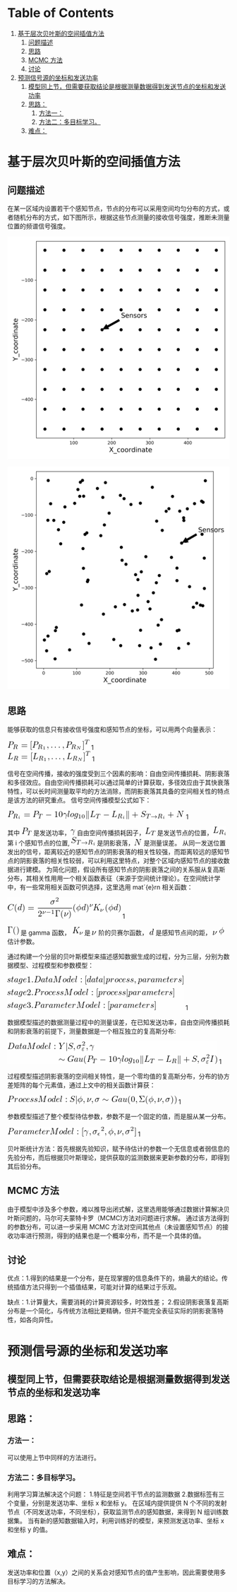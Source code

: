 
# Table of Contents

1.  [基于层次贝叶斯的空间插值方法](#orgfb5ccc1)
    1.  [问题描述](#orgc9cdb9d)
    2.  [思路](#orgef65b67)
    3.  [MCMC 方法](#org3fff21d)
    4.  [讨论](#orga3da166)
2.  [预测信号源的坐标和发送功率](#orgbe10c5f)
    1.  [模型同上节，但需要获取结论是根据测量数据得到发送节点的坐标和发送功率](#org722a3c7)
    2.  [思路：](#orga65a46c)
        1.  [方法一：](#org245c0b9)
        2.  [方法二：多目标学习。](#org19ab1ad)
    3.  [难点：](#org727681d)



<a id="orgfb5ccc1"></a>

# 基于层次贝叶斯的空间插值方法


<a id="orgc9cdb9d"></a>

## 问题描述

在某一区域内设置若干个感知节点，节点的分布可以采用空间均匀分布的方式，或者随机分布的方式，如下图所示，根据这些节点测量的接收信号强度，推断未测量位置的频谱信号强度。

![img](./images/001/SystemModel_Regular.png "wireless sensor network with regularly distributed sensors") 

![img](./images/001/SystemModel_Random.png "wireless sensor network with randomly distributed sensors") 


<a id="orgef65b67"></a>

## 思路

能够获取的信息只有接收信号强度和感知节点的坐标，可以用两个向量表示：


<div id="org4dc0df8" class="equation-container">
<span class="equation">
<img src="ltximg/research_porgress_56c13bfa66b3fc541a82d92cf331a451535a70eb.png" alt="research_porgress_56c13bfa66b3fc541a82d92cf331a451535a70eb.png" />
</span>
<span class="equation-label">
1
</span>
</div>


<div id="org0b82fe8" class="equation-container">
<span class="equation">
<img src="ltximg/research_porgress_4f97f0f25fc7cf471b94bbe10d843cdf814749f7.png" alt="research_porgress_4f97f0f25fc7cf471b94bbe10d843cdf814749f7.png" />
</span>
<span class="equation-label">
1
</span>
</div>

信号在空间传播，接收的强度受到三个因素的影响：自由空间传播损耗、阴影衰落和多径效应。自由空间传播损耗可以通过简单的计算获取，多径效应由于其快衰落特性，可以长时间测量取平均的方法消除，而阴影衰落其具备的空间相关性的特点是该方法的研究重点。
信号空间传播模型公式如下：


<div class="equation-container">
<span class="equation">
<img src="ltximg/research_porgress_a90877b9d6de39129f0c8e3690d16601b7f0816e.png" alt="research_porgress_a90877b9d6de39129f0c8e3690d16601b7f0816e.png" />
</span>
<span class="equation-label">
1
</span>
</div>

其中 <img src="ltximg/research_porgress_e8724b4186d1c54345984176fa5631ed6f08c8bf.png" alt="research_porgress_e8724b4186d1c54345984176fa5631ed6f08c8bf.png" /> 是发送功率，<img src="ltximg/research_porgress_32c912a1d66c5472e2034e38ea631be7257b927e.png" alt="research_porgress_32c912a1d66c5472e2034e38ea631be7257b927e.png" /> 自由空间传播损耗因子，<img src="ltximg/research_porgress_eabe3d5cbd5e8d31bb9fb344302da14880e21b08.png" alt="research_porgress_eabe3d5cbd5e8d31bb9fb344302da14880e21b08.png" /> 是发送节点的位置，<img src="ltximg/research_porgress_aefa324a78f28a550a8820dcb7b0088f6326c681.png" alt="research_porgress_aefa324a78f28a550a8820dcb7b0088f6326c681.png" /> 第 i 个感知节点的位置, <img src="ltximg/research_porgress_14173dc77d9a843faddb7e091b060b726d7468c3.png" alt="research_porgress_14173dc77d9a843faddb7e091b060b726d7468c3.png" /> 是阴影衰落，<img src="ltximg/research_porgress_d6681feb6e18c6b940be63061cd314972e846133.png" alt="research_porgress_d6681feb6e18c6b940be63061cd314972e846133.png" /> 是测量误差。
从同一发送位置发出的信号，距离较近的感知节点的阴影衰落的相关性较强，而距离较远的感知节点的阴影衰落的相关性较弱，可以利用这里特点，对整个区域内感知节点的接收数据进行建模。
为简化问题，假设所有感知节点的阴影衰落之间的关系服从复高斯分布，其相关性用用一个相关函数表征（来源于空间统计理论）。在空间统计学中，有一些常用相关函数可供选择，这里选用 mat&acute;{e}rn 相关函数：


<div class="equation-container">
<span class="equation">
<img src="ltximg/research_porgress_c6ff0e482af4f1a48e6d9ce7c3f50fbffc1ea881.png" alt="research_porgress_c6ff0e482af4f1a48e6d9ce7c3f50fbffc1ea881.png" />
</span>
<span class="equation-label">
1
</span>
</div>

<img src="ltximg/research_porgress_4078537e868412757891c509f2d6f0700e057715.png" alt="research_porgress_4078537e868412757891c509f2d6f0700e057715.png" /> 是 gamma 函数， <img src="ltximg/research_porgress_e15643a4376ba7d697872e81ed4c6823ec2a4691.png" alt="research_porgress_e15643a4376ba7d697872e81ed4c6823ec2a4691.png" /> 是 <img src="ltximg/research_porgress_140f8acba1c4955c4e13a230e9da36ef5053d46e.png" alt="research_porgress_140f8acba1c4955c4e13a230e9da36ef5053d46e.png" /> 阶的贝赛尔函数， <img src="ltximg/research_porgress_22a63990359648d865e39df41dade4d05379b039.png" alt="research_porgress_22a63990359648d865e39df41dade4d05379b039.png" /> 是感知节点间的距， <img src="ltximg/research_porgress_140f8acba1c4955c4e13a230e9da36ef5053d46e.png" alt="research_porgress_140f8acba1c4955c4e13a230e9da36ef5053d46e.png" /> <img src="ltximg/research_porgress_832c778eec475b0ae9c56b894482ca7a99899dc6.png" alt="research_porgress_832c778eec475b0ae9c56b894482ca7a99899dc6.png" /> 估计参数。

通过构建一个分层的贝叶斯模型来描述感知数据生成的过程，分为三层，分别为数据模型、过程模型和参数模型：


<div class="equation-container">
<span class="equation">
<img src="ltximg/research_porgress_2f1afbada600af8b9c758bda252dcc779a64846c.png" alt="research_porgress_2f1afbada600af8b9c758bda252dcc779a64846c.png" />
</span>
<span class="equation-label">
1
</span>
</div>

数据模型描述的数据测量过程中的测量误差，在已知发送功率，自由空间传播损耗和阴影衰落的前提下，测量数据是一个相互独立的复高斯分布:


<div class="equation-container">
<span class="equation">
<img src="ltximg/research_porgress_53f91d60cfcd574d9644e44a39c0ee45279b7231.png" alt="research_porgress_53f91d60cfcd574d9644e44a39c0ee45279b7231.png" />
</span>
<span class="equation-label">
1
</span>
</div>

过程模型描述阴影衰落的空间相关特性，是一个零均值的复高斯分布，分布的协方差矩阵的每个元素值，通过上文中的相关函数计算获：


<div class="equation-container">
<span class="equation">
<img src="ltximg/research_porgress_5d08fff218792bff9797b0f6528e907d7295d3af.png" alt="research_porgress_5d08fff218792bff9797b0f6528e907d7295d3af.png" />
</span>
<span class="equation-label">
1
</span>
</div>

参数模型描述了整个模型待估参数，参数不是一个固定的值，而是服从某一分布。


<div class="equation-container">
<span class="equation">
<img src="ltximg/research_porgress_ddb6a28d5d918ae2593680accb8772227b1ce42d.png" alt="research_porgress_ddb6a28d5d918ae2593680accb8772227b1ce42d.png" />
</span>
<span class="equation-label">
1
</span>
</div>

贝叶斯统计方法：首先根据先验知识，赋予待估计的参数一个无信息或者弱信息的先验分布，而后根据贝叶斯理论，提供获取的监测数据来更新参数的分布，即得到其后验分布。


<a id="org3fff21d"></a>

## MCMC 方法

由于模型中涉及多个参数，难以推导出闭式解，这里选用能够通过数据计算解决贝叶斯问题的，马尔可夫蒙特卡罗（MCMC)方法对问题进行求解。
通过该方法得到的参数分布，可以进一步采用 MCMC 方法对空间其他点（未设置感知节点）的接收功率进行预测，得到的结果也是一个概率分布，而不是一个具体的值。


<a id="orga3da166"></a>

## 讨论

优点：1.得到的结果是一个分布，是在现掌握的信息条件下的，熵最大的结论。传统插值方法只得到一个插值结果，可能对计算的结果过于乐观。

缺点：1.计算量大，需要消耗的计算资源较多，时效性差；
2.假设阴影衰落复高斯分布是一个简化，与传统方法相比更精确，但并不能完全表征实际的阴影衰落特性，如各向异性。


<a id="orgbe10c5f"></a>

# 预测信号源的坐标和发送功率


<a id="org722a3c7"></a>

## 模型同上节，但需要获取结论是根据测量数据得到发送节点的坐标和发送功率


<a id="orga65a46c"></a>

## 思路：


<a id="org245c0b9"></a>

### 方法一：

可以使用上节中同样的方法进行。


<a id="org19ab1ad"></a>

### 方法二：多目标学习。

利用学习算法解决这个问题：
1.特征是空间若干节点的监测数据
2.数据标签有三个变量，分别是发送功率、坐标 x 和坐标 y。
    在区域内提供提供 N 个不同的发射节点（不同发送功率，不同坐标），获取监测节点的感知数据，来得到 N 组训练数据集。
    当有新的感知数据输入时，利用训练好的模型，来预测发送功率、坐标 x 和坐标 y 的值。


<a id="org727681d"></a>

## 难点：

发送功率和位置（x,y）之间的关系会对感知节点的值产生影响，因此需要使用多目标学习的方法解决。

